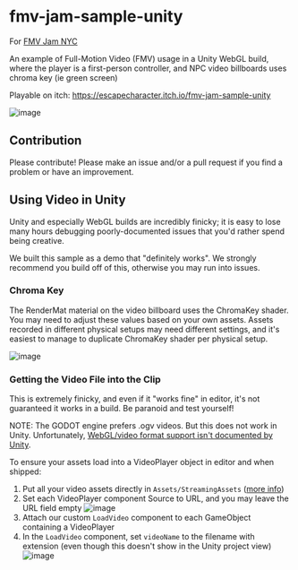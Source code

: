 # fmv-jam-sample-unity

For [FMV Jam NYC](https://itch.io/jam/fmv-jam-nyc)

An example of Full-Motion Video (FMV) usage in a Unity WebGL build, where the player is a first-person controller, and NPC video billboards uses chroma key (ie green screen)

Playable on itch: https://escapecharacter.itch.io/fmv-jam-sample-unity

![image](https://github.com/dustinfreeman/fmv-jam-sample-unity/assets/940836/934b524a-bd21-42dd-897b-880844a244b0)

## Contribution

Please contribute! Please make an issue and/or a pull request if you find a problem or have an improvement. 

## Using Video in Unity

Unity and especially WebGL builds are incredibly finicky; it is easy to lose many hours debugging poorly-documented issues that you'd rather spend being creative.

We built this sample as a demo that "definitely works". We strongly recommend you build off of this, otherwise you may run into issues.

### Chroma Key

The RenderMat material on the video billboard uses the ChromaKey shader. You may need to adjust these values based on your own assets. 
Assets recorded in different physical setups may need different settings, and it's easiest to manage to duplicate ChromaKey shader per physical setup.

![image](https://github.com/dustinfreeman/fmv-jam-sample-unity/assets/940836/b051b0db-11bb-4464-90e2-acb3aa7965c1)

### Getting the Video File into the Clip

This is extremely finicky, and even if it "works fine" in editor, it's not guaranteed it works in a build. Be paranoid and test yourself!

NOTE: The GODOT engine prefers .ogv videos. But this does not work in Unity. Unfortunately, [WebGL/video format support isn't documented by Unity](https://docs.unity3d.com/Manual/VideoSources-FileCompatibility.html).

To ensure your assets load into a VideoPlayer object in editor and when shipped:
1. Put all your video assets directly in `Assets/StreamingAssets` ([more info](https://docs.unity3d.com/ScriptReference/Application-streamingAssetsPath.html))
2. Set each VideoPlayer component Source to URL, and you may leave the URL field empty
![image](https://github.com/dustinfreeman/fmv-jam-sample-unity/assets/940836/9578c7ef-cffd-4c90-8b7f-43db31fb48ed)
3. Attach our custom `LoadVideo` component to each GameObject containing a VideoPlayer
4. In the `LoadVideo` component, set `videoName` to the filename with extension (even though this doesn't show in the Unity project view)
![image](https://github.com/dustinfreeman/fmv-jam-sample-unity/assets/940836/73a87224-bd6a-40a1-9bc9-f657f72551d8)







